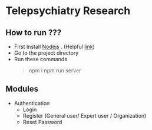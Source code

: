 # Telepsychiatry Research

## How to run ???

- First Install [Nodejs](https://nodejs.org/en/) . (Helpful [link](https://www.youtube.com/watch?v=OsaMcvF1xaE&feature=youtu.be&fbclid=IwAR2iu4ZzFYCnih2OA5aK9h9ii9KRCgK0-747GocK-386R_AvXjNymmNvwFA))
- Go to the project directory
- Run these commands
  > npm i
  > npm run server

## Modules

- Authentication
  - Login
  - Register (General user/ Expert user / Organization)
  - Reset Password
